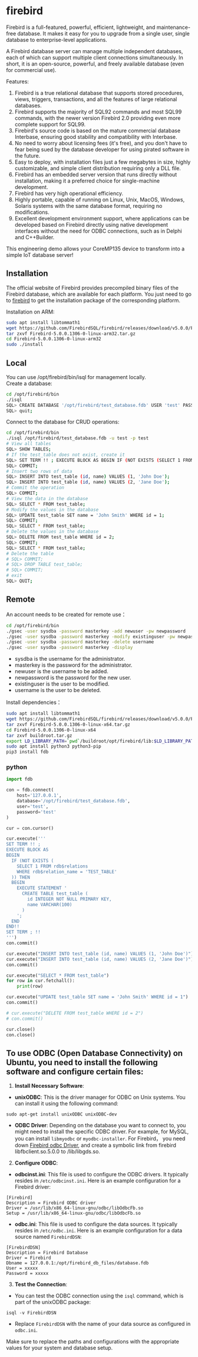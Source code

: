 # firebird
Firebird is a full-featured, powerful, efficient, lightweight, and maintenance-free database. It makes it easy for you to upgrade from a single user, single database to enterprise-level applications.

A Firebird database server can manage multiple independent databases, each of which can support multiple client connections simultaneously. In short, it is an open-source, powerful, and freely available database (even for commercial use).

Features:
1. Firebird is a true relational database that supports stored procedures, views, triggers, transactions, and all the features of large relational databases.  
2. Firebird supports the majority of SQL92 commands and most SQL99 commands, with the newer version Firebird 2.0 providing even more complete support for SQL99.  
3. Firebird's source code is based on the mature commercial database Interbase, ensuring good stability and compatibility with Interbase.  
4. No need to worry about licensing fees (it's free), and you don't have to fear being sued by the database developer for using pirated software in the future.  
5. Easy to deploy, with installation files just a few megabytes in size, highly customizable, and simple client distribution requiring only a DLL file.  
6. Firebird has an embedded server version that runs directly without installation, making it a preferred choice for single-machine development.  
7. Firebird has very high operational efficiency.  
8. Highly portable, capable of running on Linux, Unix, MacOS, Windows, Solaris systems with the same database format, requiring no modifications.  
9. Excellent development environment support, where applications can be developed based on Firebird directly using native development interfaces without the need for ODBC connections, such as in Delphi and C++Builder.  

This engineering demo allows your CoreMP135 device to transform into a simple IoT database server!

## Installation
The official website of Firebird provides precompiled binary files of the Firebird database, which are available for each platform. You just need to go to [firebird](https://www.firebirdsql.org/) to get the installation package of the corresponding platform.

Installation on ARM:
```bash
sudo apt install libtommath1
wget https://github.com/FirebirdSQL/firebird/releases/download/v5.0.0/Firebird-5.0.0.1306-0-linux-arm32.tar.gz
tar zxvf Firebird-5.0.0.1306-0-linux-arm32.tar.gz
cd Firebird-5.0.0.1306-0-linux-arm32
sudo ./install
```

## Local
You can use /opt/firebird/bin/isql for management locally.  
Create a database:
```bash
cd /opt/firebird/bin
./isql
SQL> CREATE DATABASE '/opt/firebird/test_database.fdb' USER 'test' PASSWORD 'test';
SQL> quit;
```

Connect to the database for CRUD operations:
```bash
cd /opt/firebird/bin
./isql /opt/firebird/test_database.fdb -u test -p test
# View all tables
SQL> SHOW TABLES;
# If the test_table does not exist, create it
SQL> SET TERM !! ; EXECUTE BLOCK AS BEGIN IF (NOT EXISTS (SELECT 1 FROM rdb$relations WHERE rdb$relation_name = 'TEST_TABLE')) THEN BEGIN EXECUTE STATEMENT 'CREATE TABLE test_table (id INTEGER NOT NULL PRIMARY KEY, name VARCHAR(100))'; END END!! SET TERM ; !!
SQL> COMMIT;
# Insert two rows of data
SQL> INSERT INTO test_table (id, name) VALUES (1, 'John Doe');
SQL> INSERT INTO test_table (id, name) VALUES (2, 'Jane Doe');
# Commit the operation
SQL> COMMIT;
# View the data in the database
SQL> SELECT * FROM test_table;
# Modify the values in the database
SQL> UPDATE test_table SET name = 'John Smith' WHERE id = 1;
SQL> COMMIT;
SQL> SELECT * FROM test_table;
# Delete the values in the database
SQL> DELETE FROM test_table WHERE id = 2;
SQL> COMMIT;
SQL> SELECT * FROM test_table;
# Delete the table
# SQL> COMMIT;
# SQL> DROP TABLE test_table;
# SQL> COMMIT;
# exit
SQL> QUIT;

```


## Remote 
An account needs to be created for remote use：
```bash
cd /opt/firebird/bin
./gsec -user sysdba -password masterkey -add newuser -pw newpassword
./gsec -user sysdba -password masterkey -modify existinguser -pw newpassword
./gsec -user sysdba -password masterkey -delete username
./gsec -user sysdba -password masterkey -display
```
- sysdba is the username for the administrator.
- masterkey is the password for the administrator.
- newuser is the username to be added.
- newpassword is the password for the new user.
- existinguser is the user to be modified.
- username is the user to be deleted.

Install dependencies：
```bash
sudo apt install libtommath1
wget https://github.com/FirebirdSQL/firebird/releases/download/v5.0.0/Firebird-5.0.0.1306-0-linux-x64.tar.gz
tar zxvf Firebird-5.0.0.1306-0-linux-x64.tar.gz
cd Firebird-5.0.0.1306-0-linux-x64
tar zxvf buildroot.tar.gz
export LD_LIBRARY_PATH=`pwd`/buildroot/opt/firebird/lib:$LD_LIBRARY_PATH
sudo apt install python3 python3-pip
pip3 install fdb
```
### python
```python
import fdb

con = fdb.connect(
    host='127.0.0.1',
    database='/opt/firebird/test_database.fdb', 
    user='test',
    password='test'
)

cur = con.cursor()

cur.execute('''
SET TERM !! ;
EXECUTE BLOCK AS
BEGIN
  IF (NOT EXISTS (
    SELECT 1 FROM rdb$relations 
    WHERE rdb$relation_name = 'TEST_TABLE'
  )) THEN
  BEGIN
    EXECUTE STATEMENT '
      CREATE TABLE test_table (
        id INTEGER NOT NULL PRIMARY KEY,
        name VARCHAR(100)
      )
    ';
  END
END!!
SET TERM ; !!
''')
con.commit()

cur.execute("INSERT INTO test_table (id, name) VALUES (1, 'John Doe')")
cur.execute("INSERT INTO test_table (id, name) VALUES (2, 'Jane Doe')")
con.commit()

cur.execute("SELECT * FROM test_table")
for row in cur.fetchall():
    print(row)

cur.execute("UPDATE test_table SET name = 'John Smith' WHERE id = 1")
con.commit()

# cur.execute("DELETE FROM test_table WHERE id = 2")
# con.commit()

cur.close()
con.close()
```


## To use ODBC (Open Database Connectivity) on Ubuntu, you need to install the following software and configure certain files:

1. **Install Necessary Software**:
 - **unixODBC**: This is the driver manager for ODBC on Unix systems. You can install it using the following command:
 ```
 sudo apt-get install unixODBC unixODBC-dev 
 ```
 - **ODBC Driver**: Depending on the database you want to connect to, you might need to install the specific ODBC driver. For example, for MySQL, you can install `libmyodbc` or `myodbc-installer`. For Firebird， you need down [Firebird odbc Driver](https://firebirdsql.org/en/odbc-driver/), and create a symbolic link from firebird libfbclient.so.5.0.0 to /lib/libgds.so.


2. **Configure ODBC**:
 - **odbcinst.ini**: This file is used to configure the ODBC drivers. It typically resides in `/etc/odbcinst.ini`. Here is an example configuration for a Firebird driver:
 ```
[Firebird]
Description = Firebird ODBC driver
Driver = /usr/lib/x86_64-linux-gnu/odbc/libOdbcFb.so
Setup = /usr/lib/x86_64-linux-gnu/odbc/libOdbcFb.so
 ```
 - **odbc.ini**: This file is used to configure the data sources. It typically resides in `/etc/odbc.ini`. Here is an example configuration for a data source named `FirebirdDSN`:
  ```
  [FirebirdDSN]
  Description = Firebird Database
  Driver = Firebird
  Dbname = 127.0.0.1:/opt/firebird_db_files/database.fdb
  User = xxxxx
  Password = xxxxx
  ```

3. **Test the Connection**:
 - You can test the ODBC connection using the `isql` command, which is part of the unixODBC package:
 ```
 isql -v FirebirdDSN
 ```
 - Replace `FirebirdDSN` with the name of your data source as configured in `odbc.ini`.

Make sure to replace the paths and configurations with the appropriate values for your system and database setup.






